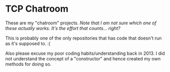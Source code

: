 # TCP Chatroom

These are my "chatroom" projects. _Note that I am not sure which one of these actually works. It's the effort that counts... right?_

This is probably one of the only repositories that has code that doesn't run as it's supposed to. :(

Also please excuse my poor coding habits/understanding back in 2013. I did not understand the concept of a "constructor" and hence created my own methods for doing so.
